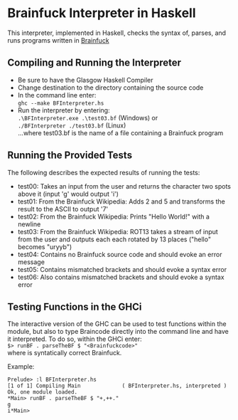 # Brainfuck Interpreter in Haskell

This interpreter, implemented in Haskell, checks the syntax of, parses, and runs programs written in [Brainfuck](https://en.wikipedia.org/wiki/Brainfuck)

## Compiling and Running the Interpreter

- Be sure to have the Glasgow Haskell Compiler
- Change destination to the directory containing the source code
- In the command line enter:  
  `ghc --make BFInterpreter.hs`
- Run the interpreter by entering:  
  `.\BFInterpreter.exe .\test03.bf` (Windows) or  
  `./BFInterpreter ./test03.bf` (Linux)  
  ...where test03.bf is the name of a file containing a Brainfuck program

## Running the Provided Tests

The following describes the expected results of running the tests:

- test00: Takes an input from the user and returns the character two spots above it (input 'g' would output 'i')
- test01: From the Brainfuck Wikipedia: Adds 2 and 5 and transforms the result to the ASCII to output '7'
- test02: From the Brainfuck Wikipedia: Prints "Hello World!" with a newline
- test03: From the Brainfuck Wikipedia: ROT13 takes a stream of input from the user and outputs each each rotated by 13 places ("hello" becomes "uryyb")
- test04: Contains no Brainfuck source code and should evoke an error message
- test05: Contains mismatched brackets and should evoke a syntax error
- test06: Also contains mismatched brackets and should evoke a syntax error

## Testing Functions in the GHCi

The interactive version of the GHC can be used to test functions within the module, but also to type Braincode directly into the command line and have it interpreted. To do so, within the GHCi enter:  
`$> runBF . parseTheBF $ "<Brainfuckcode>"`  
where <Brainfuckcode> is syntatically correct Brainfuck.

Example:

```
Prelude> :l BFInterpreter.hs
[1 of 1] Compiling Main             ( BFInterpreter.hs, interpreted )
Ok, one module loaded.
*Main> runBF . parseTheBF $ "+,++."
g
i*Main>
```
